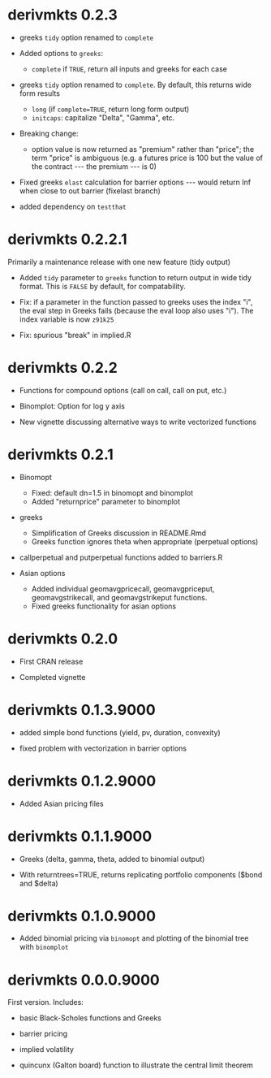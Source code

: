 # derivmkts 0.2.3

* greeks `tidy` option renamed to `complete`

* Added options to `greeks`: 
  * `complete` if `TRUE`, return all inputs and greeks for each case 
* greeks `tidy` option renamed to `complete`. By default, this returns wide form results
  * `long` (if `complete=TRUE`, return long form output)
  * `initcaps`: capitalize "Delta", "Gamma", etc.

* Breaking change:
  * option value is now returned as "premium" rather than "price";
    the term "price" is ambiguous (e.g. a futures price is 100 but
    the value of the contract --- the premium --- is 0)

* Fixed greeks `elast` calculation for barrier options --- would return Inf when
 close to out barrier (fixelast branch)

* added dependency on `testthat`

# derivmkts 0.2.2.1

Primarily a maintenance release with one new feature (tidy output)

* Added `tidy` parameter to `greeks` function to return output in wide
  tidy format. This is `FALSE` by default, for compatability.

* Fix: if a parameter in the function passed to greeks uses the
  index "i", the eval step in Greeks fails (because the eval loop
  also uses "i"). The index variable is now `z91k25`

* Fix: spurious "break" in implied.R
   
# derivmkts 0.2.2

* Functions for compound options (call on call, call on put, etc.)

* Binomplot: Option for log y axis

* New vignette discussing alternative ways to write vectorized
  functions

# derivmkts 0.2.1

* Binomopt

	* Fixed: default dn=1.5 in binomopt and binomplot
	* Added "returnprice" parameter to binomplot

* greeks
	* Simplification of Greeks discussion in README.Rmd
	* Greeks function ignores theta when appropriate (perpetual options)

* callperpetual and putperpetual functions added to barriers.R

* Asian options 

	* Added individual geomavgpricecall, geomavgpriceput,
	  geomavgstrikecall, and geomavgstrikeput functions.
	* Fixed greeks functionality for asian options
	

# derivmkts 0.2.0

* First CRAN release

* Completed vignette

# derivmkts 0.1.3.9000

* added simple bond functions (yield, pv, duration, convexity)

* fixed problem with vectorization in barrier options 

# derivmkts 0.1.2.9000

* Added Asian pricing files

# derivmkts 0.1.1.9000

* Greeks (delta, gamma, theta, added to binomial output)

* With returntrees=TRUE, returns replicating portfolio components
  ($bond and $delta)

# derivmkts 0.1.0.9000

* Added binomial pricing via `binomopt` and plotting of the binomial
  tree with `binomplot`

# derivmkts 0.0.0.9000

First version. Includes:

* basic Black-Scholes functions and Greeks

* barrier pricing

* implied volatility

* quincunx (Galton board) function to illustrate the central limit
  theorem


